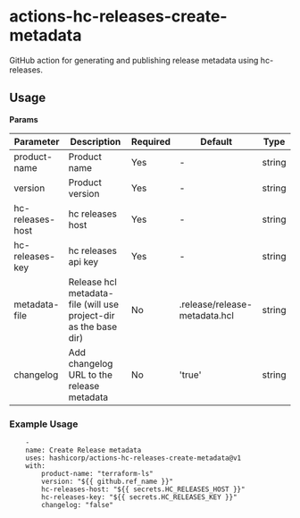 # actions-hc-releases-create-metadata

GitHub action for generating and publishing release metadata using hc-releases.

## Usage

**Params**

| Parameter          | Description                                                                                      | Required | Default                                                  | Type        |
| ------------------ | -------------------------------------------------------------------------------------------------| ---------| ---------------------------------------------------------| ------------|
| product-name       | Product name                                                                                     | Yes      | -                                                        | string      |
| version            | Product version                                                                                  | Yes      | -                                                        | string      |
| hc-releases-host   | hc releases host                                                                                 | Yes      | -                                                        | string      |
| hc-releases-key    | hc releases api key                                                                              | Yes      | -                                                        | string      |
| metadata-file      | Release hcl metadata-file (will use project-dir as the base dir)                                 | No       | .release/release-metadata.hcl                            | string      |
| changelog          | Add changelog URL to the release metadata                                                        | No       | 'true'		    										  | string      |


### Example Usage

```
	-
	name: Create Release metadata
	uses: hashicorp/actions-hc-releases-create-metadata@v1
	with:
		product-name: "terraform-ls"
		version: "${{ github.ref_name }}"
		hc-releases-host: "${{ secrets.HC_RELEASES_HOST }}"
		hc-releases-key: "${{ secrets.HC_RELEASES_KEY }}"
		changelog: "false"
```